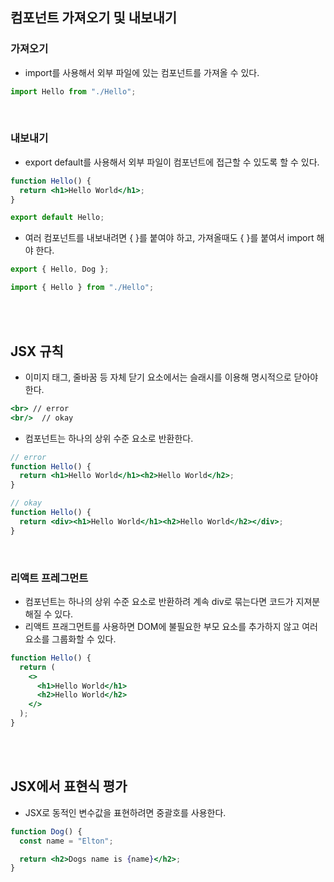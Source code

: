 ## 컴포넌트 가져오기 및 내보내기

### 가져오기

- import를 사용해서 외부 파일에 있는 컴포넌트를 가져올 수 있다.

```jsx
import Hello from "./Hello";
```

<br>

### 내보내기

- export default를 사용해서 외부 파일이 컴포넌트에 접근할 수 있도록 할 수 있다.

```jsx
function Hello() {
  return <h1>Hello World</h1>;
}

export default Hello;
```

- 여러 컴포넌트를 내보내려면 { }를 붙여야 하고, 가져올때도 { }를 붙여서 import 해야 한다.

```jsx
export { Hello, Dog };
```

```jsx
import { Hello } from "./Hello";
```

<br>
<br>

## JSX 규칙

- 이미지 태그, 줄바꿈 등 자체 닫기 요소에서는 슬래시를 이용해 명시적으로 닫아야 한다.

```jsx
<br> // error
<br/>  // okay
```

- 컴포넌트는 하나의 상위 수준 요소로 반환한다.

```jsx
// error
function Hello() {
  return <h1>Hello World</h1><h2>Hello World</h2>;
}

// okay
function Hello() {
  return <div><h1>Hello World</h1><h2>Hello World</h2></div>;
}
```

<br>

### 리액트 프레그먼트

- 컴포넌트는 하나의 상위 수준 요소로 반환하려 계속 div로 묶는다면 코드가 지져분 해질 수 있다.
- 리액트 프래그먼트를 사용하면 DOM에 불필요한 부모 요소를 추가하지 않고 여러 요소를 그룹화할 수 있다.

```jsx
function Hello() {
  return (
    <>
      <h1>Hello World</h1>
      <h2>Hello World</h2>
    </>
  );
}
```

<br>
<br>

## JSX에서 표현식 평가

- JSX로 동적인 변수값을 표현하려면 중괄호를 사용한다.

```jsx
function Dog() {
  const name = "Elton";

  return <h2>Dogs name is {name}</h2>;
}
```
